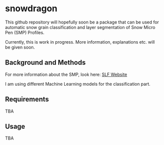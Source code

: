 # snowdragon
This github repository will hopefully soon be a package that can be used for automatic snow grain classification and layer segmentation of Snow Micro Pen (SMP) Profiles.

Currently, this is work in progress. More information, explanations etc. will be given soon.

## Background and Methods
For more information about the SMP, look here: [SLF Website](https://www.slf.ch/en/ueber-das-slf/versuchsanlagen-und-labors/kaeltelabor/snowmicropenr.html)

I am using different Machine Learning models for the classification part.

## Requirements
TBA

## Usage
TBA
